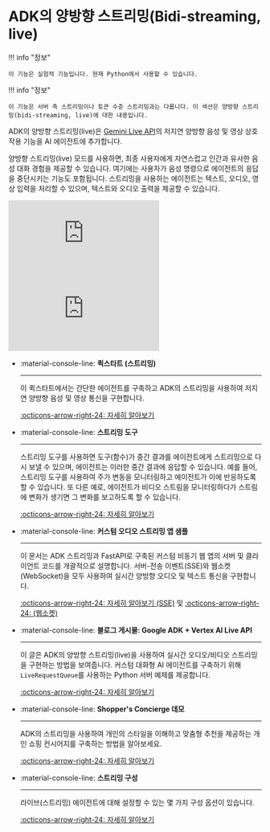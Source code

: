# ADK의 양방향 스트리밍(Bidi-streaming, live)

!!! info "정보"

    이 기능은 실험적 기능입니다. 현재 Python에서 사용할 수 있습니다.

!!! info "정보"

    이 기능은 서버 측 스트리밍이나 토큰 수준 스트리밍과는 다릅니다. 이 섹션은 양방향 스트리밍(bidi-streaming, live)에 대한 내용입니다.
    
ADK의 양방향 스트리밍(live)은 [Gemini Live API](https://ai.google.dev/gemini-api/docs/live)의 저지연 양방향 음성 및 영상 상호작용 기능을 AI 에이전트에 추가합니다.

양방향 스트리밍(live) 모드를 사용하면, 최종 사용자에게 자연스럽고 인간과 유사한 음성 대화 경험을 제공할 수 있습니다. 여기에는 사용자가 음성 명령으로 에이전트의 응답을 중단시키는 기능도 포함됩니다. 스트리밍을 사용하는 에이전트는 텍스트, 오디오, 영상 입력을 처리할 수 있으며, 텍스트와 오디오 출력을 제공할 수 있습니다.

<div class="video-grid">
  <div class="video-item">
    <div class="video-container">
      <iframe src="https://www.youtube-nocookie.com/embed/Tu7-voU7nnw?si=RKs7EWKjx0bL96i5" title="Shopper's Concierge" frameborder="0" allow="accelerometer; autoplay; clipboard-write; encrypted-media; gyroscope; picture-in-picture; web-share" referrerpolicy="strict-origin-when-cross-origin" allowfullscreen></iframe>
    </div>
  </div>

  <div class="video-item">
    <div class="video-container">
      <iframe src="https://www.youtube-nocookie.com/embed/LwHPYyw7u6U?si=xxIEhnKBapzQA6VV" title="Shopper's Concierge" frameborder="0" allow="accelerometer; autoplay; clipboard-write; encrypted-media; gyroscope; picture-in-picture; web-share" referrerpolicy="strict-origin-when-cross-origin" allowfullscreen></iframe>
    </div>
  </div>
</div>

<div class="grid cards" markdown>

-   :material-console-line: **퀵스타트 (스트리밍)**

    ---

    이 퀵스타트에서는 간단한 에이전트를 구축하고 ADK의 스트리밍을 사용하여 저지연 양방향 음성 및 영상 통신을 구현합니다.

    [:octicons-arrow-right-24: 자세히 알아보기](../get-started/streaming/quickstart-streaming.md)

-   :material-console-line: **스트리밍 도구**

    ---

    스트리밍 도구를 사용하면 도구(함수)가 중간 결과를 에이전트에게 스트리밍으로 다시 보낼 수 있으며, 에이전트는 이러한 중간 결과에 응답할 수 있습니다. 예를 들어, 스트리밍 도구를 사용하여 주가 변동을 모니터링하고 에이전트가 이에 반응하도록 할 수 있습니다. 또 다른 예로, 에이전트가 비디오 스트림을 모니터링하다가 스트림에 변화가 생기면 그 변화를 보고하도록 할 수 있습니다.

    [:octicons-arrow-right-24: 자세히 알아보기](streaming-tools.md)

-   :material-console-line: **커스텀 오디오 스트리밍 앱 샘플**

    ---

    이 문서는 ADK 스트리밍과 FastAPI로 구축된 커스텀 비동기 웹 앱의 서버 및 클라이언트 코드를 개괄적으로 설명합니다. 서버-전송 이벤트(SSE)와 웹소켓(WebSocket)을 모두 사용하여 실시간 양방향 오디오 및 텍스트 통신을 구현합니다.

    [:octicons-arrow-right-24: 자세히 알아보기 (SSE)](custom-streaming.md) 및 
    [:octicons-arrow-right-24: (웹소켓)](custom-streaming-ws.md)

-   :material-console-line: **블로그 게시물: Google ADK + Vertex AI Live API**

    ---

    이 글은 ADK의 양방향 스트리밍(live)을 사용하여 실시간 오디오/비디오 스트리밍을 구현하는 방법을 보여줍니다. 커스텀 대화형 AI 에이전트를 구축하기 위해 `LiveRequestQueue`를 사용하는 Python 서버 예제를 제공합니다.

    [:octicons-arrow-right-24: 자세히 알아보기](https://medium.com/google-cloud/google-adk-vertex-ai-live-api-125238982d5e)

-   :material-console-line: **Shopper's Concierge 데모**

    ---

    ADK의 스트리밍을 사용하여 개인의 스타일을 이해하고 맞춤형 추천을 제공하는 개인 쇼핑 컨시어지를 구축하는 방법을 알아보세요.

    [:octicons-arrow-right-24: 자세히 알아보기](https://youtu.be/LwHPYyw7u6U)

-   :material-console-line: **스트리밍 구성**

    ---

    라이브(스트리밍) 에이전트에 대해 설정할 수 있는 몇 가지 구성 옵션이 있습니다.

    [:octicons-arrow-right-24: 자세히 알아보기](configuration.md)
</div>